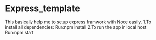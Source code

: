 # Express_template
This basically help me to setup express framwork with Node easily.
1.To install all dependencies:
 Run:npm install
2.To run the app in local host
 Run:npm start
